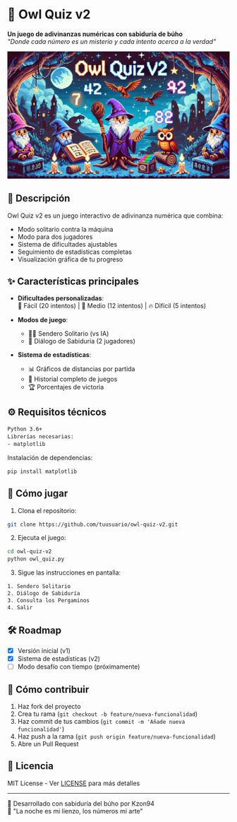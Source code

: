 # 🦉 Owl Quiz v2

**Un juego de adivinanzas numéricas con sabiduría de búho**  
*"Donde cada número es un misterio y cada intento acerca a la verdad"*

![Imagen Owl Quiz](owlquiz.jpg)  

## 🎯 Descripción

Owl Quiz v2 es un juego interactivo de adivinanza numérica que combina:
- Modo solitario contra la máquina
- Modo para dos jugadores
- Sistema de dificultades ajustables
- Seguimiento de estadísticas completas
- Visualización gráfica de tu progreso

## ✨ Características principales

- **Dificultades personalizadas**:  
  🍃 Fácil (20 intentos) | 🌊 Medio (12 intentos) | 🔥 Difícil (5 intentos)
  
- **Modos de juego**:
  - 🧙‍♂️ Sendero Solitario (vs IA)
  - 👥 Diálogo de Sabiduría (2 jugadores)
  
- **Sistema de estadísticas**:
  - 📊 Gráficos de distancias por partida
  - 📜 Historial completo de juegos
  - 🏆 Porcentajes de victoria

## ⚙️ Requisitos técnicos

```bash
Python 3.6+
Librerías necesarias:
- matplotlib
```

Instalación de dependencias:
```bash
pip install matplotlib
```

## 🚀 Cómo jugar

1. Clona el repositorio:
```bash
git clone https://github.com/tuusuario/owl-quiz-v2.git
```

2. Ejecuta el juego:
```bash
cd owl-quiz-v2
python owl_quiz.py
```

3. Sigue las instrucciones en pantalla:
```
1. Sendero Solitario
2. Diálogo de Sabiduría
3. Consulta los Pergaminos
4. Salir
```

## 🛠️ Roadmap

- [x] Versión inicial (v1)
- [x] Sistema de estadísticas (v2)
- [ ] Modo desafío con tiempo (próximamente)

## 🤝 Cómo contribuir

1. Haz fork del proyecto
2. Crea tu rama (`git checkout -b feature/nueva-funcionalidad`)
3. Haz commit de tus cambios (`git commit -m 'Añade nueva funcionalidad'`)
4. Haz push a la rama (`git push origin feature/nueva-funcionalidad`)
5. Abre un Pull Request

## 📄 Licencia

MIT License - Ver [LICENSE](LICENSE) para más detalles

---

🦉 Desarrollado con sabiduría del búho por Kzon94  
🌙 "La noche es mi lienzo, los números mi arte"
```

